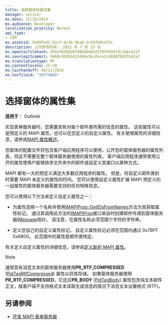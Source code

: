 ```yaml
---
title: 选择窗体的属性集
manager: soliver
ms.date: 11/16/2014
ms.audience: Developer
localization_priority: Normal
api_type:
- COM
ms.assetid: 5680fed2-b2e7-4c4b-9ba8-2c497b9c433c
description: 上次修改时间： 2011 年 7 月 23 日
ms.openlocfilehash: 456ef036b26fd8b9840d33f0f699474c3a6ce127
ms.sourcegitcommit: 9d60cd82b5413446e5bc8ace2cd689f683fb41a7
ms.translationtype: MT
ms.contentlocale: zh-CN
ms.lasthandoff: 06/11/2018
ms.locfileid: "19774665"
---
```

# <a name="choosing-a-forms-property-set"></a>选择窗体的属性集

**适用于**： Outlook 
  
实现表单服务器时，您需要具有对每个邮件类所需的信息的属性。 这些属性可以是预定义的 MAPI 属性，也可以在您定义的自定义属性。 有关使用属性的详细信息，请参阅[MAPI 属性概述](mapi-property-overview.md)。
  
您窗体的配置文件将包含客户端应用程序可以使用，公开您的窗体服务器的属性列表，但这不需要在整个窗体服务器使用的属性列表。 客户端应用程序通常使用公开的属性使用户能够排序文件夹中的邮件或自定义其接口以某种方式。
  
MAPI 都有一大的预定义满足大多数应用程序的属性。 但是，将自定义邮件类别时需要 MAPI 未定义的属性的时间。 您可以使用自定义属性扩展 MAPI 预定义的一组属性的窗体服务器需要支持的任何特殊信息。
  
您可以使用以下方法来定义自定义属性之一：
  
- 为属性选择一个名称并使用[IMAPIProp::GetIDsFromNames](imapiprop-getidsfromnames.md)方法为其获取属性标记。 通过其调用此方法的[IMAPIProp](imapipropiunknown.md)接口来自时创建邮件传递到窗体服务器[IMessage](imessageimapiprop.md)指针。 请注意，在属性名称必须范围个字符的字符串。 
    
- 定义您自己的自定义属性标记。 自定义属性标记必须在范围内通过 0x7BFF 0x6800。 此范围中的属性是邮件类特定。
    
有关定义自定义属性的详细信息，请参阅[定义新的 MAPI 属性](defining-new-mapi-properties.md)。
  
> [!NOTE]
> 通常具有消息文本的窗体服务器使用**PR_RTF_COMPRESSED** ([PidTagRtfCompressed](pidtagrtfcompressed-canonical-property.md)) 属性以将其存储。 如果窗体服务器使用**PR_RTF_COMPRESSED**，它还应**PR_BODY** ([PidTagBody](pidtagbody-canonical-property.md)) 属性包含纯文本邮件正文，版客户端不支持格式文本读取生成消息的情况下消息文本设置格式 (RTF)。 
  
## <a name="see-also"></a>另请参阅

- [开发 MAPI 表单服务器](developing-mapi-form-servers.md)


